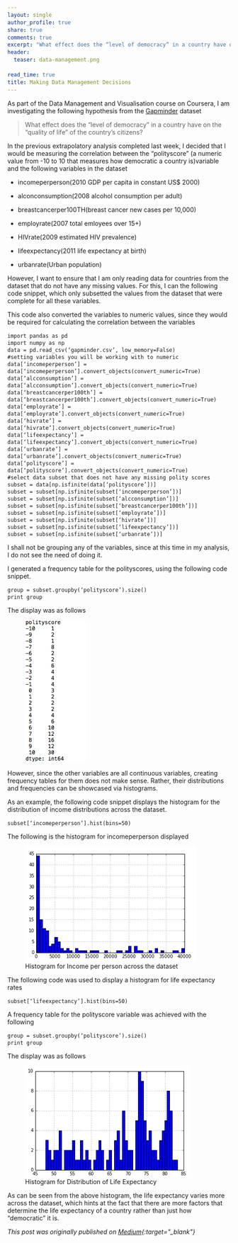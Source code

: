 ```yaml
---
layout: single 
author_profile: true
share: true 
comments: true
excerpt: "What effect does the “level of democracy” in a country have on the “quality of life” of the country’s citizens?."
header:
  teaser: data-management.png

read_time: true
title: Making Data Management Decisions
---  
```


As part of the Data Management and Visualisation course on Coursera, I am investigating the following hypothesis from the [Gapminder](https://www.gapminder.org/) dataset

> What effect does the “level of democracy” in a country have on the “quality of life” of the country’s citizens?

In the previous extrapolatory analysis completed last week, I decided that I would be measuring the correlation between the “polityscore” (a numeric value from -10 to 10 that measures how democratic a country is)variable and the following variables in the dataset

* incomeperperson(2010 GDP per capita in constant US$ 2000)

* alconconsumption(2008 alcohol consumption per adult)

* breastcancerper100TH(breast cancer new cases per 10,000)

* employrate(2007 total emloyees over 15+)

* HIVrate(2009 estimated HIV prevalence)

* lifeexpectancy(2011 life expectancy at birth)

* urbanrate(Urban population)

However, I want to ensure that I am only reading data for countries from the dataset that do not have any missing values. For this, I can the following code snippet, which only subsetted the values from the dataset that were complete for all these variables.

This code also converted the variables to numeric values, since they would be required for calculating the correlation between the variables

```
import pandas as pd
import numpy as np
data = pd.read_csv(‘gapminder.csv’, low_memory=False)
#setting variables you will be working with to numeric
data[‘incomeperperson’] = data[‘incomeperperson’].convert_objects(convert_numeric=True)
data[‘alcconsumption’] = data[‘alcconsumption’].convert_objects(convert_numeric=True)
data[‘breastcancerper100th’] = data[‘breastcancerper100th’].convert_objects(convert_numeric=True)
data[‘employrate’] = data[‘employrate’].convert_objects(convert_numeric=True)
data[‘hivrate’] = data[‘hivrate’].convert_objects(convert_numeric=True)
data[‘lifeexpectancy’] = data[‘lifeexpectancy’].convert_objects(convert_numeric=True)
data[‘urbanrate’] = data[‘urbanrate’].convert_objects(convert_numeric=True) 
data[‘polityscore’] = data[‘polityscore’].convert_objects(convert_numeric=True)
#select data subset that does not have any missing polity scores
subset = data[np.isfinite(data[‘polityscore’])] 
subset = subset[np.isfinite(subset[‘incomeperperson’])] 
subset = subset[np.isfinite(subset[‘alcconsumption’])]
subset = subset[np.isfinite(subset[‘breastcancerper100th’])]
subset = subset[np.isfinite(subset[‘employrate’])]
subset = subset[np.isfinite(subset[‘hivrate’])]
subset = subset[np.isfinite(subset[‘lifeexpectancy’])]
subset = subset[np.isfinite(subset[‘urbanrate’])]
```

I shall not be grouping any of the variables, since at this time in my analysis, I do not see the need of doing it.

I generated a frequency table for the polityscores, using the following code snippet.

```
group = subset.groupby(‘polityscore’).size()
print group
```
The display was as follows

<figure>
  <img src="/images/datamanagement.png" alt="this is a placeholder image">
</figure>  

However, since the other variables are all continuous variables, creating frequency tables for them does not make sense. Rather, their distributions and frequencies can be showcased via histograms.

As an example, the following code snippet displays the histogram for the distribution of income distributions across the dataset.

```
subset[‘incomeperperson’].hist(bins=50)
```

The following is the histogram for incomeperperson displayed

<figure>
  <img src="/images/hist1.png" alt="this is a placeholder image">
  <figcaption>Histogram for Income per person across the dataset
</figcaption>
</figure> 

The following code was used to display a histogram for life expectancy rates

```
subset[‘lifeexpectancy’].hist(bins=50)
```

A frequency table for the polityscore variable was achieved with the following

```
group = subset.groupby(‘polityscore’).size()
print group
```

The display was as follows

<figure>
  <img src="/images/hist2.png" alt="this is a placeholder image">
  <figcaption>Histogram for Distribution of Life Expectancy
</figcaption>
</figure> 

As can be seen from the above histogram, the life expectancy varies more across the dataset, which hints at the fact that there are more factors that determine the life expectancy of a country rather than just how “democratic” it is.

*This post was originally published on [Medium](https://medium.com/@ottoman91/making-data-management-decisions-b1459684ae31){:target="_blank"}*

